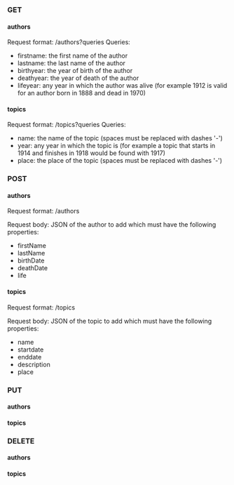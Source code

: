 ### GET

#### authors

Request format: <URL>/authors?queries Queries:

- firstname: the first name of the author
- lastname: the last name of the author
- birthyear: the year of birth of the author
- deathyear: the year of death of the author
- lifeyear: any year in which the author was alive (for example 1912 is valid for an author born in 1888 and dead in
	1970)

#### topics

Request format: <URL>/topics?queries Queries:

- name: the name of the topic (spaces must be replaced with dashes '-')
- year: any year in which the topic is (for example a topic that starts in 1914 and finishes in 1918 would be found with
	1917)
- place: the place of the topic (spaces must be replaced with dashes '-')

### POST

#### authors

Request format: <URL>/authors

Request body: JSON of the author to add which must have the following properties:

- firstName
- lastName
- birthDate
- deathDate
- life

#### topics

Request format: <URL>/topics

Request body: JSON of the topic to add which must have the following properties:

- name
- startdate
- enddate
- description
- place

### PUT

#### authors

#### topics

### DELETE

#### authors

#### topics